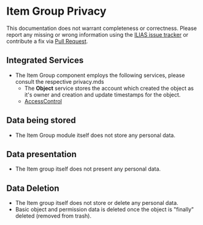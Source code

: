 # Item Group Privacy

This documentation does not warrant completeness or correctness. Please report any
missing or wrong information using the [ILIAS issue tracker](https://mantis.ilias.de)
or contribute a fix via [Pull Request](../../../docs/development/contributing.md#pull-request-to-the-repositories).

## Integrated Services

- The Item Group component employs the following services, please consult the respective privacy.mds
  - The **Object** service stores the account which created the
    object as it's owner and creation and update timestamps for the
    object.
  - [AccessControl](../../ILIAS/AccessControl/PRIVACY.md)


## Data being stored

- The Item Group module itself does not store any personal data.


## Data presentation

- The Item group itself does not present any personal data.


## Data Deletion

- The Item group itself does not store or delete any personal data.
- Basic object and permission data is deleted once the object is "finally" deleted
  (removed from trash).
